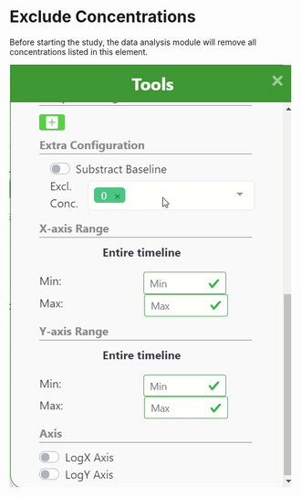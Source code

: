 # Exclude Concentrations

Before starting the study, the data analysis module will remove all concentrations listed in this element.

![ExcludeConc](ExcludeConc.gif)